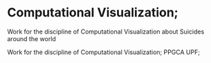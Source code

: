 # Computational Visualization;
Work for the discipline of Computational Visualization about Suicides around the world

Work for the discipline of Computational Visualization;
PPGCA UPF;
